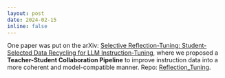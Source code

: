 ```yaml
---
layout: post
date: 2024-02-15
inline: false
---
```


One paper was put on the arXiv: [Selective Reflection-Tuning: Student-Selected Data Recycling for LLM Instruction-Tuning](https://arxiv.org/abs/2402.10110), 
where we proposed a **Teacher-Student Collaboration Pipeline** to improve instruction data into a more coherent and model-compatible manner.
Repo: [Reflection_Tuning](https://github.com/tianyi-lab/Reflection_Tuning).
